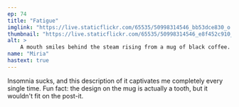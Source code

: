 ```yaml
---
ep: 74
title: "Fatigue"
imglink: "https://live.staticflickr.com/65535/50998314546_bb53dce830_o.jpg"
thumbnail: "https://live.staticflickr.com/65535/50998314546_e8f452c910_q.jpg"
alt: >
    A mouth smiles behind the steam rising from a mug of black coffee. Written above are the words, &quot;Sleep no more&quot;.
name: "Miria"
hastext: true
---
```

Insomnia sucks, and this description of it captivates me completely every single time. Fun fact: the design on the mug is actually a tooth, but it wouldn't fit on the post-it.